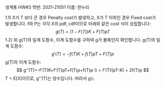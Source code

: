 생계통 HW#3
학번: 2021-21051
이름: 한누리

1.1)
X가 T 보다 큰 경우 Penalty cost가 발생하고, X가 T 이하인 경우 Fixed cost가 발생합니다.  f와 P는 각각 X의 pdf, cdf이므로 아래와 같은 cost 식이 성립합니다:
$$
g(T)=(1-F(T))K + F(T)pT
$$
1.2)
위 g(T)의 일계 도함수, 이계 도함수를 구하여 g가 볼록인지 확인합니다.
g(T)의 일계 도함수:
$$
g'(T)=-f(T)K+f(T)pT+F(T)p 
$$
g(T)의 이계 도함수:
$$
g''(T)=-f'(T)K+f'(T)pT+f(T)p+f(T)p \\
= f'(T)(pT-K) + 2f(T)p
$$
T < E[X]이므로, g''(T)는 양수입니다. 따라서 g느
<!--stackedit_data:
eyJoaXN0b3J5IjpbOTkzMzYwMzcyLDE4ODI5OTY4MDRdfQ==
-->